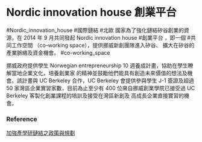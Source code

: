 # Nordic innovation house 創業平台
#Nordic_innovation_house #國際鏈結
#北歐 國家為了強化鏈結矽谷創業的資源，在 2014 年 9 月共同發起 Nordic innovation house #創業平台 ，即一個 #共同工作空間 （co-working space），提供挪威新創團隊進入矽谷、 擴大在矽谷的產業脈絡及資金機會。 #co-working_space 

挪威政府提供學生 Norwegian entrepreneurship 10 週養成計畫，協助在學生瞭解當地企業文化，培養創業家 的精神並鼓勵他們能具有創造未來價值的想法及機會。該計畫與 UC Berkeley 合作，UC Berkeley 會提供參與學生 J-1 簽證及超過 50 家灣區企業實習家數，目前為止至少有 400 位來自挪威創業學院已接受過 UC Berkeley 客製化創業課程的培訓及接受在灣區新創及 高成長企業直接實習的機會。

### Reference
[加強產學研鏈結之政策與規劃](D加強產學研鏈結之政策與規劃.pdf)
